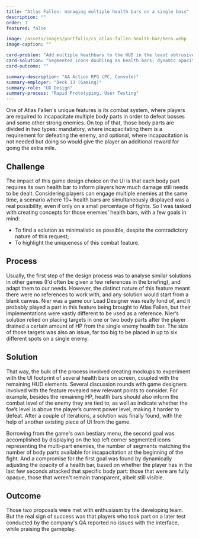 ```yaml
---
title: "Atlas Fallen: managing multiple health bars on a single boss"
description: ""
order: 1
featured: false

image: /assets/images/portfolio/cs_atlas-fallen-health-bar/hero.webp
image-caption: ""

card-problem: "Add multiple heathbars to the HUD in the least obtrusive way possible"
card-solution: "Segmented icons doubling as health bars; dynamic opacity of health bars"
card-outcome: ""

summary-description: "AA Action RPG (PC, Console)"
summary-employer: "Deck 13 (Gaming)"
summary-role: "UX Design"
summary-process: "Rapid Prototyping, User Testing"
---
```


One of Atlas Fallen's unique features is its combat system, where players are required to incapacitate multiple body parts in order to defeat bosses and some other strong enemies. On top of that, those body parts are divided in two types: mandatory, where incapacitating them is a requirement for defeating the enemy, and optional, where incapacitation is not needed but doing so would give the player an additional reward for going the extra mile.

## Challenge

The impact of this game design choice on the UI is that each body part requires its own health bar to inform players how much damage still needs to be dealt. Considering players can engage multiple enemies at the same time, a scenario where 10+ health bars are simultaneously displayed was a real possibility, even if only on a small percentage of fights. So I was tasked with creating concepts for those enemies’ health bars, with a few goals in mind: 

* To find a solution as minimalistic as possible, despite the contradictory nature of this request;
* To highlight the uniqueness of this combat feature. 

## Process

Usually, the first step of the design process was to analyse similar solutions in other games (I'd often be given a few references in the briefing), and adapt them to our needs. However, the distinct nature of this feature meant there were no references to work with, and any solution would start from a blank canvas. Nier was a game our Lead Designer was really fond of, and it probably played a part in this feature being brought to Atlas Fallen, but their implementations were vastly different to be used as a reference. Nier’s solution relied on placing targets in one or two body parts after the player drained a certain amount of HP from the single enemy health bar. The size of those targets was also an issue, far too big to be placed in up to six different spots on a single enemy.

## Solution

That way, the bulk of the process involved creating mockups to experiment with the UI footprint of several health bars on screen, coupled with the remaining HUD elements. Several discussion rounds with game designers involved with the feature revealed new relevant points to consider. For example, besides the remaining HP, health bars should also inform the combat level of the enemy they are tied to, as well as indicate whether the foe’s level is above the player’s current power level, making it harder to defeat. After a couple of iterations, a solution was finally found, with the help of another existing piece of UI from the game.

Borrowing from the game's own bestiary menu, the second goal was accomplished by displaying on the top left corner segmented icons representing the multi-part enemies, the number of segments matching the number of body parts available for incapacitation at the beginning of the fight. And a compromise for the first goal was found by dynamically adjusting the opacity of a health bar, based on whether the player has in the last few seconds attacked that specific body part: those that were are fully opaque, those that weren't remain transparent, albeit still visible.

## Outcome

Those two proposals were met with enthusiasm by the developing team. But the real sign of success was that players who took part on a later test conducted by the company's QA reported no issues with the interface, while praising the gameplay.